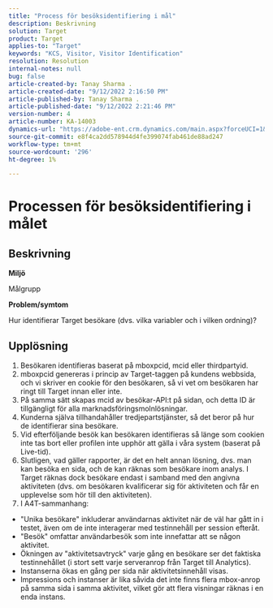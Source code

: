 ```yaml
---
title: "Process för besöksidentifiering i mål"
description: Beskrivning
solution: Target
product: Target
applies-to: "Target"
keywords: "KCS, Visitor, Visitor Identification"
resolution: Resolution
internal-notes: null
bug: false
article-created-by: Tanay Sharma .
article-created-date: "9/12/2022 2:16:50 PM"
article-published-by: Tanay Sharma .
article-published-date: "9/12/2022 2:21:46 PM"
version-number: 4
article-number: KA-14003
dynamics-url: "https://adobe-ent.crm.dynamics.com/main.aspx?forceUCI=1&pagetype=entityrecord&etn=knowledgearticle&id=31f96d89-a532-ed11-9db1-002248086735"
source-git-commit: e8f4ca2dd578944d4fe399074fab461de88ad247
workflow-type: tm+mt
source-wordcount: '296'
ht-degree: 1%

---
```


# Processen för besöksidentifiering i målet

## Beskrivning


<b>Miljö</b>

Målgrupp



<b>Problem/symtom</b>

Hur identifierar Target besökare (dvs. vilka variabler och i vilken ordning)?


## Upplösning


1. Besökaren identifieras baserat på mboxpcid, mcid eller thirdpartyid.
2. mboxpcid genereras i princip av Target-taggen på kundens webbsida, och vi skriver en cookie för den besökaren, så vi vet om besökaren har ringt till Target innan eller inte.
3. På samma sätt skapas mcid av besökar-API:t på sidan, och detta ID är tillgängligt för alla marknadsföringsmolnlösningar.
4. Kunderna själva tillhandahåller tredjepartstjänster, så det beror på hur de identifierar sina besökare.
5. Vid efterföljande besök kan besökaren identifieras så länge som cookien inte tas bort eller profilen inte upphör att gälla i våra system (baserat på Live-tid).
6. Slutligen, vad gäller rapporter, är det en helt annan lösning, dvs. man kan besöka en sida, och de kan räknas som besökare inom analys. I Target räknas dock besökare endast i samband med den angivna aktiviteten (dvs. om besökaren kvalificerar sig för aktiviteten och får en upplevelse som hör till den aktiviteten).
7. I A4T-sammanhang:


- &quot;Unika besökare&quot; inkluderar användarnas aktivitet när de väl har gått in i testet, även om de inte interagerar med testinnehåll per session efteråt.
- &quot;Besök&quot; omfattar användarbesök som inte innefattar att se någon aktivitet.
- Ökningen av &quot;aktivitetsavtryck&quot; varje gång en besökare ser det faktiska testinnehållet (i stort sett varje serveranrop från Target till Analytics).
- Instanserna ökas en gång per sida när aktivitetsinnehåll visas.
- Impressions och instanser är lika såvida det inte finns flera mbox-anrop på samma sida i samma aktivitet, vilket gör att flera visningar räknas i en enda instans.

